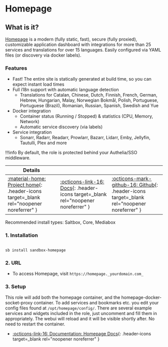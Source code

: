 # Homepage

## What is it?

[Homepage](https://github.com/benphelps/homepage) is a modern (fully static, fast), secure (fully proxied), customizable application dashboard with integrations for more than 25 services and translations for over 15 languages. Easily configured via YAML files (or discovery via docker labels).

### Features

- Fast! The entire site is statically generated at build time, so you can expect instant load times
- Full i18n support with automatic language detection
  - Translations for Catalan, Chinese, Dutch, Finnish, French, German, Hebrew, Hungarian, Malay, Norwegian Bokmål, Polish, Portuguese, Portuguese (Brazil), Romanian, Russian, Spanish, Swedish and Yue
- Docker integration
  - Container status (Running / Stopped) & statistics (CPU, Memory, Network)
  - Automatic service discovery (via labels)
- Service integration
  - Sonarr, Radarr, Readarr, Prowlarr, Bazarr, Lidarr, Emby, Jellyfin, Tautulli, Plex and more

!!!info
    By default, the role is protected behind your Authelia/SSO middleware.

| Details     |             |             |
|-------------|-------------|-------------|
| [:material-home: Project home](https://gethomepage.dev/){: .header-icons target=_blank rel="noopener noreferrer" } | [:octicons-link-16: Docs](https://gethomepage.dev/en/configs/services/){: .header-icons target=_blank rel="noopener noreferrer" } | [:octicons-mark-github-16: Github](https://github.com/benphelps/homepage){: .header-icons target=_blank rel="noopener noreferrer" }|

Recommended install types: Saltbox, Core, Mediabox

### 1. Installation

``` shell

sb install sandbox-homepage

```

### 2. URL

- To access Homepage, visit `https://homepage._yourdomain.com_`

### 3. Setup

This role will add both the homepage container, and the homepage-docker-socket-proxy container. To add services and bookmarks etc. you edit your config files found at `/opt/homepage/config/`. There are several example services and widgets included in the role, just uncomment and fill them in appropriately. The webui will reload and it will be visible shortly after. No need to restart the container.

- [:octicons-link-16: Documentation: Homepage Docs](https://gethomepage.dev/en/configs/services/){: .header-icons target=_blank rel="noopener noreferrer" }
